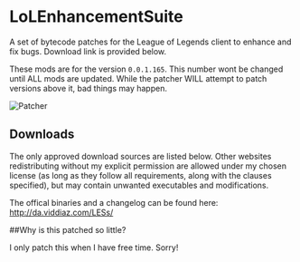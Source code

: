 LoLEnhancementSuite
==================

A set of bytecode patches for the League of Legends client to enhance and fix bugs. Download link is provided below.

These mods are for the version `0.0.1.165`. This number wont be changed until ALL mods are updated. While the patcher WILL attempt to patch versions above it, bad things may happen.

![Patcher](http://i.imgur.com/sU9is4Y.png)

## Downloads

The only approved download sources are listed below. Other websites redistributing without my explicit permission are allowed under my chosen license (as long as they follow all requirements, along with the clauses specified), but may contain unwanted executables and modifications.

The offical binaries and a changelog can be found here: http://da.viddiaz.com/LESs/

##Why is this patched so little?

I only patch this when I have free time. Sorry! 